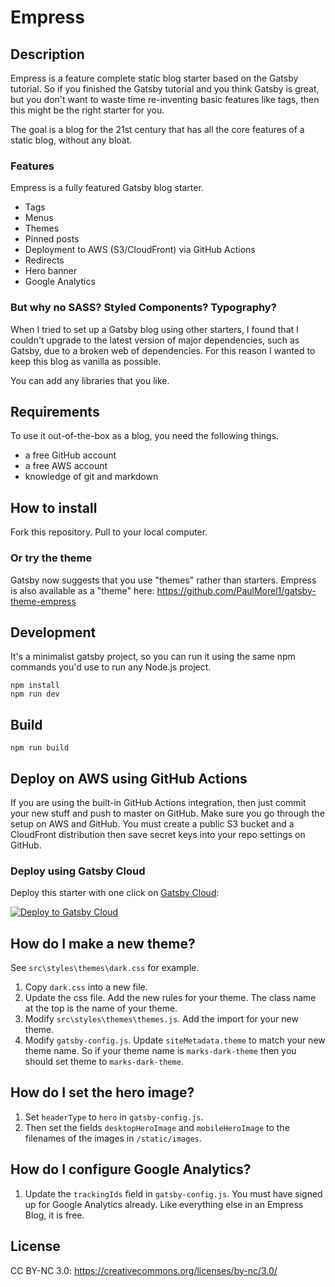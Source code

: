 # Empress

## Description

Empress is a feature complete static blog starter based on the Gatsby tutorial. So if you finished the Gatsby tutorial and you think Gatsby is great, but you don't want to waste time re-inventing basic features like tags, then this might be the right starter for you.

The goal is a blog for the 21st century that has all the core features of a static blog, without any bloat.

### Features

Empress is a fully featured Gatsby blog starter.

- Tags
- Menus
- Themes
- Pinned posts
- Deployment to AWS (S3/CloudFront) via GitHub Actions
- Redirects
- Hero banner
- Google Analytics

### But why no SASS? Styled Components? Typography?

When I tried to set up a Gatsby blog using other starters,
I found that I couldn't upgrade to the latest version of
major dependencies, such as Gatsby, due to a broken web of
dependencies. For this reason I wanted to keep this blog
as vanilla as possible.

You can add any libraries that you like.

## Requirements

To use it out-of-the-box as a blog, you need
the following things.

- a free GitHub account
- a free AWS account
- knowledge of git and markdown

## How to install

Fork this repository. Pull to your local computer.

### Or try the theme

Gatsby now suggests that you use "themes" rather than starters. Empress is also available as a "theme" here: https://github.com/PaulMorel1/gatsby-theme-empress

## Development

It's a minimalist gatsby project, so you can run it using the same npm commands you'd use to run any Node.js project.

```
npm install
npm run dev
```

## Build

```
npm run build
```

## Deploy on AWS using GitHub Actions

If you are using the built-in GitHub Actions integration, then just commit your new stuff and push to master on GitHub. Make sure you go through the setup on AWS and GitHub. You must create a public S3 bucket and a CloudFront distribution then save secret keys into your repo settings on GitHub.

### Deploy using Gatsby Cloud

Deploy this starter with one click on [Gatsby Cloud](https://www.gatsbyjs.com/cloud/):

[<img src="https://www.gatsbyjs.com/deploynow.svg" alt="Deploy to Gatsby Cloud">](https://www.gatsbyjs.com/dashboard/deploynow?url=https://github.com/PaulMorel1/eMPress)

## How do I make a new theme?

See `src\styles\themes\dark.css` for example.

1. Copy `dark.css` into a new file.
2. Update the css file. Add the new rules for your theme. The class name at the top is the name of your theme.
3. Modify `src\styles\themes\themes.js`. Add the import for your new theme.
4. Modify `gatsby-config.js`. Update `siteMetadata.theme` to match your new theme name. So if your theme name is `marks-dark-theme` then you should set theme to `marks-dark-theme`.

## How do I set the hero image?

1. Set `headerType` to `hero` in  `gatsby-config.js`.
2. Then set the fields `desktopHeroImage` and `mobileHeroImage` to the filenames of the images in `/static/images`.

## How do I configure Google Analytics?

1. Update the `trackingIds` field in `gatsby-config.js`. You must have signed up for Google Analytics already. Like everything else in an Empress Blog, it is free.

## License

CC BY-NC 3.0: https://creativecommons.org/licenses/by-nc/3.0/